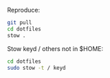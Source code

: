 Reproduce:

```bash
git pull
cd dotfiles
stow .
```

Stow keyd / others not in $HOME:

```bash
cd dotfiles
sudo stow -t / keyd
```
